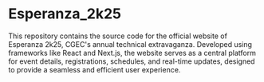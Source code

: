# Esperanza_2k25
This repository contains the source code for the official website of Esperanza 2k25, CGEC's annual technical extravaganza. Developed using frameworks like React and Next.js, the website serves as a central platform for event details, registrations, schedules, and real-time updates,  designed to provide a seamless and efficient user experience.
